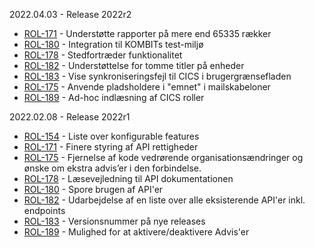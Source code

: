 2022.04.03 - Release 2022r2
- [ROL-171](https://os2web.atlassian.net/browse/ROL-133) - Understøtte rapporter på mere end 65335 rækker
- [ROL-180](https://os2web.atlassian.net/browse/ROL-168) - Integration til KOMBITs test-miljø
- [ROL-178](https://os2web.atlassian.net/browse/ROL-174) - Stedfortræder funktionalitet
- [ROL-182](https://os2web.atlassian.net/browse/ROL-188) - Understøttelse for tomme titler på enheder
- [ROL-183](https://os2web.atlassian.net/browse/ROL-195) - Vise synkroniseringsfejl til CICS i brugergrænsefladen
- [ROL-175](https://os2web.atlassian.net/browse/ROL-197) - Anvende pladsholdere i "emnet" i mailskabeloner
- [ROL-189](https://os2web.atlassian.net/browse/ROL-198) - Ad-hoc indlæsning af CICS roller

2022.02.08 - Release 2022r1

- [ROL-154](https://os2web.atlassian.net/browse/ROL-154) - Liste over konfigurable features
- [ROL-171](https://os2web.atlassian.net/browse/ROL-171) - Finere styring af API rettigheder
- [ROL-175](https://os2web.atlassian.net/browse/ROL-175) - Fjernelse af kode vedrørende organisationsændringer og ønske om ekstra advis’er i den forbindelse. 
- [ROL-178](https://os2web.atlassian.net/browse/ROL-178) - Læsevejledning til API dokumentationen
- [ROL-180](https://os2web.atlassian.net/browse/ROL-180) - Spore brugen af API'er
- [ROL-182](https://os2web.atlassian.net/browse/ROL-182) - Udarbejdelse af en liste over alle eksisterende API'er inkl. endpoints
- [ROL-183](https://os2web.atlassian.net/browse/ROL-183) - Versionsnummer på nye releases
- [ROL-189](https://os2web.atlassian.net/browse/ROL-189) - Mulighed for at aktivere/deaktivere Advis'er

